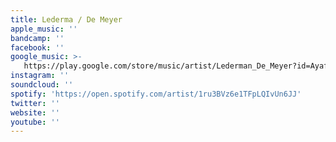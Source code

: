 ```yaml
---
title: Lederma / De Meyer
apple_music: ''
bandcamp: ''
facebook: ''
google_music: >-
   https://play.google.com/store/music/artist/Lederman_De_Meyer?id=Ayafrdtozmfencqpeu5qw2la7g4
instagram: ''
soundcloud: ''
spotify: 'https://open.spotify.com/artist/1ru3BVz6e1TFpLQIvUn6JJ'
twitter: ''
website: ''
youtube: ''
---
```

